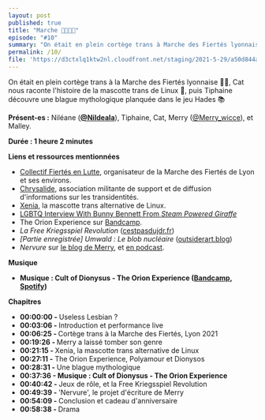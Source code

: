 ```yaml
---
layout: post
published: true
title: "Marche 🏳️‍🌈🏳️‍⚧️"
episode: "#10"
summary: "‍On était en plein cortège trans à Marche des Fiertés lyonnaise 🏳️‍🌈, Cat nous raconte l'histoire de la mascotte trans de Linux 🦊, puis Tiphaine découvre une blague mythologique planquée dans le jeu Hades 📚"
permalink: /10/
file: 'https://d3ctxlq1ktw2nl.cloudfront.net/staging/2021-5-29/a50d844a-526d-4ff7-760b-568a11b53433.mp3'
---
```

<p>On était en plein cortège trans à la Marche des Fiertés lyonnaise 🏳️‍🌈, Cat nous raconte l'histoire de la mascotte trans de Linux 🦊, puis Tiphaine découvre une blague mythologique planquée dans le jeu Hades 📚</p>

<!--more-->

<p><strong>Présent-es :</strong> Niléane (<a href="https://twitter.com/Nildeala"><strong>@Nildeala</strong></a>), Tiphaine, Cat, Merry (<a href="https://twitter.com/Merry_wicce">@Merry_wicce</a>), et Malley.</p>
<p><strong>Durée : 1 heure 2 minutes</strong></p>
<p><strong>Liens et ressources mentionnées</strong></p>
<ul>
 <li><a href="https://linktr.ee/cfl_lyon">Collectif Fiertés en Lutte</a>, organisateur de la Marche des Fiertés de Lyon et ses environs.</li>
 <li><a href="https://chrysalide-asso.fr/">Chrysalide</a>, association militante de support et de diffusion d'informations sur les transidentités.</li>
  <li><a href="https://xenia-linux-site.glitch.me/">Xenia</a>, la mascotte trans alternative de Linux.</li>
  <li><a href="https://youtu.be/h3Gs1t2KH1s">LGBTQ Interview With Bunny Bennett From <em>Steam Powered Giraffe</em></a></li>
  <li>The Orion Experience sur <a href="https://theorionexperience.bandcamp.com">Bandcamp</a>.</li>
  <li><em>La Free Kriegsspiel Revolution</em> (<a href="https://www.cestpasdujdr.fr/la-free-kriegsspiel-revolution/">cestpasdujdr.fr</a>)</li>
  <li><em>[Partie enregistrée] Umwald : Le blob&nbsp;nucléaire </em>(<a href="https://outsiderart.blog/2021/05/11/partie-enregistree-umwald-le-blob-nucleaire/">outsiderart.blog</a>)</li>
  <li><em>Nervure</em> sur <a href="https://merry.blog.wehost.lgbt/categories/nervure/">le blog de Merry</a>, et <a href="https://anchor.fm/nervure/">en podcast</a>.</li>
</ul>
<p><strong>Musique</strong></p>
<ul>
  <li><strong>Musique : Cult of Dionysus - The Orion Experience (</strong><a href="https://theorionexperience.bandcamp.com/track/cult-of-dionysus"><strong>Bandcamp</strong></a><strong>, </strong><a href="https://open.spotify.com/album/68OF44SIppyRCY9NTWrsK2?highlight=spotify:track:4zg2zMNSI0W8ipGA32kKp5"><strong>Spotify</strong></a><strong>)</strong></li>
</ul>
<p><strong>Chapitres</strong></p>
<ul>
  <li><strong>00:00:00 - </strong>Useless Lesbian ?</li>
  <li><strong>00:03:06 - </strong>Introduction et performance live</li>
  <li><strong>00:06:25 - </strong>Cortège trans à la Marche des Fiertés, Lyon 2021</li>
  <li><strong>00:19:26 - </strong>Merry a laissé tomber son genre</li>
  <li><strong>00:21:15 - </strong>Xenia, la mascotte trans alternative de Linux</li>
  <li><strong>00:27:11 -</strong> The Orion Experience, Polyamour et Dionysos</li>
  <li><strong>00:28:31 - </strong>Une blague mythologique</li>
  <li><strong>00:37:36 - Musique : Cult of Dionysus - The Orion Experience</strong></li>
  <li><strong>00:40:42 - </strong>Jeux de rôle, et la Free Kriegsspiel Revolution</li>
  <li><strong>00:49:39 - </strong>'Nervure', le projet d'écriture de Merry</li>
  <li><strong>00:54:09 - </strong>Conclusion et cadeau d'anniversaire</li>
  <li><strong>00:58:38 - </strong>Drama</li>
</ul>

